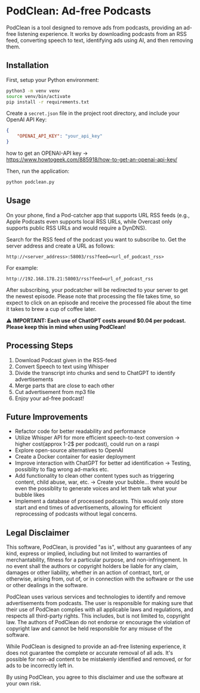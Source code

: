 # PodClean: Ad-free Podcasts

PodClean is a tool designed to remove ads from podcasts, providing an ad-free listening experience. It works by downloading podcasts from an RSS feed, converting speech to text, identifying ads using AI, and then removing them.

## Installation

First, setup your Python environment:

```bash
python3 -m venv venv
source venv/bin/activate
pip install -r requirements.txt
```

Create a `secret.json` file in the project root directory, and include your OpenAI API Key:

```json
{
    "OPENAI_API_KEY": "your_api_key"
}
```
how to get an OPENAI-API key -> https://www.howtogeek.com/885918/how-to-get-an-openai-api-key/

Then, run the application:

```bash
python podclean.py
```

## Usage

On your phone, find a Pod-catcher app that supports URL RSS feeds (e.g., Apple Podcasts even supports local RSS URLs, while Overcast only supports public RSS URLs and would require a DynDNS).

Search for the RSS feed of the podcast you want to subscribe to. Get the server address and create a URL as follows:

```
http://<server_address>:58003/rss?feed=<url_of_podcast_rss>
```

For example:

```
http://192.168.178.21:58003/rss?feed=url_of_podcast_rss
```

After subscribing, your podcatcher will be redirected to your server to get the newest episode. Please note that processing the file takes time, so expect to click on an episode and receive the processed file about the time it takes to brew a cup of coffee later. 

:warning: **IMPORTANT: Each use of ChatGPT costs around $0.04 per podcast. Please keep this in mind when using PodClean!**

## Processing Steps

1. Download Podcast given in the RSS-feed
2. Convert Speech to text using Whisper
3. Divide the transcript into chunks and send to ChatGPT to identify advertisements
4. Merge parts that are close to each other
5. Cut advertisement from mp3 file
6. Enjoy your ad-free podcast!

## Future Improvements

- Refactor code for better readability and performance
- Utilize Whisper API for more efficient speech-to-text conversion -> higher cost(approx 1-2$ per podcast), could run on a raspi
- Explore open-source alternatives to OpenAI
- Create a Docker container for easier deployment
- Improve interaction with ChatGPT for better ad identification -> Testing, possiblity to flag wrong ad-marks etc.
- Add functionality to clean other content types such as triggering content, child abuse, war, etc.  -> Create your bubble... there would be even the possiblity to generate voices and let them talk what your bubble likes
- Implement a database of processed podcasts. This would only store start and end times of advertisements, allowing for efficient reprocessing of podcasts without legal concerns.

## Legal Disclaimer

This software, PodClean, is provided "as is", without any guarantees of any kind, express or implied, including but not limited to warranties of merchantability, fitness for a particular purpose, and non-infringement. In no event shall the authors or copyright holders be liable for any claim, damages or other liability, whether in an action of contract, tort, or otherwise, arising from, out of, or in connection with the software or the use or other dealings in the software.

PodClean uses various services and technologies to identify and remove advertisements from podcasts. The user is responsible for making sure that their use of PodClean complies with all applicable laws and regulations, and respects all third-party rights. This includes, but is not limited to, copyright law. The authors of PodClean do not endorse or encourage the violation of copyright law and cannot be held responsible for any misuse of the software.

While PodClean is designed to provide an ad-free listening experience, it does not guarantee the complete or accurate removal of all ads. It's possible for non-ad content to be mistakenly identified and removed, or for ads to be incorrectly left in.

By using PodClean, you agree to this disclaimer and use the software at your own risk.
